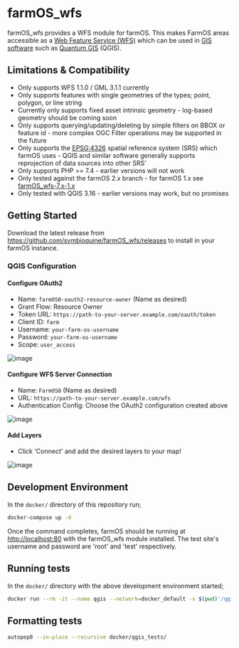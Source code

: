 # farmOS_wfs

farmOS_wfs provides a WFS module for farmOS. This makes FarmOS areas accessible as a [Web Feature Service (WFS)](https://www.opengeospatial.org/standards/wfs)
which can be used in [GIS software](https://en.wikipedia.org/wiki/Geographic_information_system) such as [Quantum GIS](https://qgis.org) (QGIS).

## Limitations & Compatibility

* Only supports WFS 1.1.0 / GML 3.1.1 currently
* Only supports features with single geometries of the types; point, polygon, or line string
* Currently only supports fixed asset intrinsic geometry - log-based geometry should be coming soon
* Only supports querying/updating/deleting by simple filters on BBOX or feature id - more complex OGC Filter operations may be supported in the future
* Only supports the [EPSG:4326](https://epsg.io/4326) spatial reference system (SRS) which farmOS uses - QGIS and similar software generally supports reprojection of data sources into other SRS'
* Only supports PHP >= 7.4 - earlier versions will not work
* Only tested against the farmOS 2.x branch - for farmOS 1.x see [farmOS_wfs-7.x-1.x](https://github.com/symbioquine/farmOS_wfs/tree/7.x-1.x)
* Only tested with QGIS 3.16 - earlier versions may work, but no promises

## Getting Started

Download the latest release from https://github.com/symbioquine/farmOS_wfs/releases to install in your farmOS instance.

### QGIS Configuration

#### Configure OAuth2

* Name: `farmOS0-oauth2-resource-owner` (Name as desired)
* Grant Flow: Resource Owner
* Token URL: `https://path-to-your-server.example.com/oauth/token`
* Client ID: `farm`
* Username: `your-farm-os-username`
* Password: `your-farm-os-username`
* Scope: `user_access`

![image](https://user-images.githubusercontent.com/30754460/103063679-e66fcf00-4566-11eb-9bc8-cddb19c1067c.png)

#### Configure WFS Server Connection

* Name: `FarmOS0` (Name as desired)
* URL: `https://path-to-your-server.example.com/wfs`
* Authentication Config: Choose the OAuth2 configuration created above

![image](https://user-images.githubusercontent.com/30754460/103063809-41092b00-4567-11eb-939f-c02b1cc79b9b.png)

#### Add Layers

* Click 'Connect' and add the desired layers to your map!

![image](https://user-images.githubusercontent.com/30754460/103485307-4c035d00-4daa-11eb-851f-075d8e918344.png)

## Development Environment

In the `docker/` directory of this repository run;

```sh
docker-compose up -d
```

Once the command completes, farmOS should be running at [http://localhost:80](http://localhost:80) with the farmOS_wfs module installed. The test site's username and password are 'root' and 'test' respectively.


## Running tests

In the `docker/` directory with the above development environment started;

```sh
docker run --rm -it --name qgis --network=docker_default -v $(pwd)'/qgis_tests:/tests_directory' qgis_test_harness:latest ./run_tests.sh test_suite.run_tests
```

## Formatting tests

```sh
autopep8 --in-place --recursive docker/qgis_tests/
```

